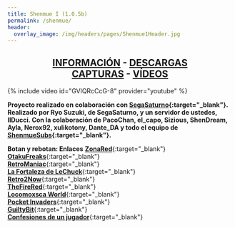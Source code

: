 ```yaml
---
title: Shenmue I (1.0.5b)
permalink: /shenmue/
header:
  overlay_image: /img/headers/pages/Shenmue1Header.jpg
---
```

<h2 style="text-align: center;"><strong><a href="/shenmue/informacion/">INFORMACIÓN</a> - <a href="/shenmue/descargar/">DESCARGAS</a><br>  
<a href="/shenmue/capturas/">CAPTURAS</a> - <a href="/shenmue/videos/">VÍDEOS</a></strong></h2>

{% include video id="GVlQRcCcG-8" provider="youtube" %}

**Proyecto realizado en colaboración con [SegaSaturno](http://www.segasaturno.com){:target="_blank"}.**  
**Realizado por Ryo Suzuki, de SegaSaturno, y un servidor de ustedes, IlDucci. Con la colaboración 
de PacoChan, el_capo, Sizious, ShenDream, Ayla, Nerox92, xulikotony, Dante_DA y todo el equipo de 
[ShenmueSubs](http://shenmuesubs.sourceforge.net/){:target="_blank"}.**

**Botan y rebotan: Enlaces**
[**ZonaRed**](http://www.zonared.com/noticias/fans-shenmue-traducido-castellano-titulo-sega/){:target="_blank"}  
[**OtakuFreaks**](http://www.otakufreaks.com/traduccion-de-shenmue-al-espanol){:target="_blank"}  
[**RetroManiac**](http://retromaniacmagazine.blogspot.com.es/2012/06/la-nueva-traduccion-al-espanol-de.html){:target="_blank"}  
[**La Fortaleza de LeChuck**](http://www.lafortalezadelechuck.com/2012/06/shenmue-traducido-al-espanol.html){:target="_blank"}  
[**Retro2Now**](http://retro2now.blogspot.com.es/2012/06/nueva-traduccion-de-shenmue-al.html){:target="_blank"}  
[**TheFireRed**](http://www.alejandro-ace-translator.es/2012/06/shenmue-i-en-espanol-ya-disponible/){:target="_blank"}  
[**Locomoxsca World**](http://locomosxca-world.blogspot.com.es/2012/06/ya-tenemos-el-shenmue-en-castellano.html){:target="_blank"}  
[**Pocket Invaders**](http://www.pocketinvaders.com/noticias/3062/iiducci-publica-el-parche-de-traduccion-de-shenmue-al-castellano.html){:target="_blank"}  
[**GuiltyBit**](http://www.guiltybit.com/articulos/shenmue-tras-12-anos-habla-castellano/){:target="_blank"}  
[**Confesiones de un jugador**](http://www.confesionesdeunjugador.es/index.php?topic=1955.0){:target="_blank"}
